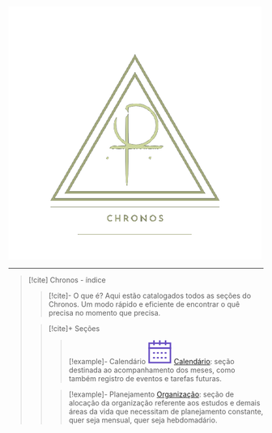 ![image](.attachments/7ee7c58d19704922bce0028dfe22ad94d047d53c.png) 
___
> [!cite] Chronos - índice
> > [!cite]- O que é?
> >  Aqui estão catalogados todos as seções do Chronos. Um modo rápido e eficiente de encontrar o quê precisa no momento que precisa.
> 
> > [!cite]+ Seções
> > > [!example]- Calendário ![image](.attachments/da2689f14d464bb56dcb135d8c1721848244b32c.svg)  [Calendário](/Se%C3%A7%C3%B5es%2FCalend%C3%A1rio/Calend%C3%A1rio.md): seção destinada ao acompanhamento dos meses, como também registro de eventos e tarefas futuras.
> > 
> > > [!example]- Planejamento [Organização](/Se%C3%A7%C3%B5es%2FOrganiza%C3%A7%C3%A3o/Organiza%C3%A7%C3%A3o.md): seção de alocação da organização referente aos estudos e demais áreas da vida que necessitam de planejamento constante, quer seja mensual, quer seja hebdomadário.